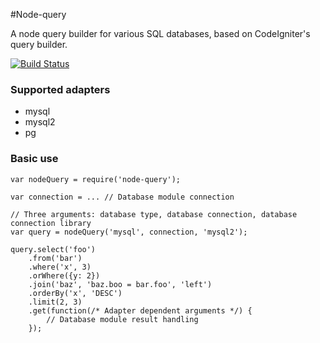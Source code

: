 #Node-query

A node query builder for various SQL databases, based on CodeIgniter's query builder.

[![Build Status](https://travis-ci.org/timw4mail/node-query.svg?branch=master)](https://travis-ci.org/timw4mail/node-query)

### Supported adapters
	
* mysql
* mysql2
* pg

### Basic use

	var nodeQuery = require('node-query');
	
	var connection = ... // Database module connection 
	
	// Three arguments: database type, database connection, database connection library
	var query = nodeQuery('mysql', connection, 'mysql2');

	query.select('foo')
		.from('bar')
		.where('x', 3)
		.orWhere({y: 2})
		.join('baz', 'baz.boo = bar.foo', 'left')
		.orderBy('x', 'DESC')
		.limit(2, 3)
		.get(function(/* Adapter dependent arguments */) {
			// Database module result handling
		});

